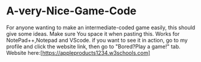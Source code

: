 # A-very-Nice-Game-Code
For anyone wanting to make an intermediate-coded game easily, this should give some ideas.
Make sure You space it when pasting this. Works for NotePad++,Notepad and VScode.
if you want to see it in action, go to my profile and click the website link, then go to "Bored?Play a game!" tab.
Website here:[https://appleproducts1234.w3schools.com]

